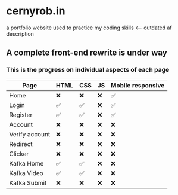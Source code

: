 # cernyrob.in
a portfolio website used to practice my coding skills <-- outdated af description

## A complete front-end rewrite is under way
### This is the progress on individual aspects of each page
| Page | HTML | CSS | JS | Mobile responsive
| -| - | - | - | - |
| Home | ❌ | ❌ | ❌ | ✅ |
| Login | ✅ | ✅ | ❌ | ✅ |
| Register | ✅ | ✅ | ❌ | ✅ |
| Account | ❌ | ❌ | ❌ | ❌ |
| Verify account | ❌ | ❌ | ❌ | ❌ |
| Redirect | ❌ | ❌ | ❌ | ❌ |
| Clicker | ❌ | ❌ | ❌ | ❌ |
| Kafka Home | ✅ | ✅ | ❌ | ❌ |
| Kafka Video | ✅ | ✅ | ❌ | ❌ |
| Kafka Submit | ❌ | ❌ | ❌ | ❌ |